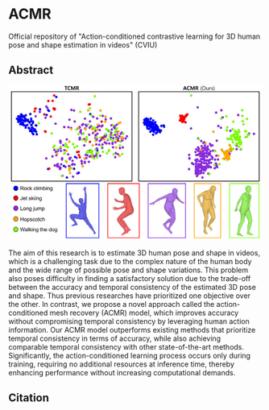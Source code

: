 # ACMR
Official repository of "Action-conditioned contrastive learning for 3D human pose and shape estimation in videos" (CVIU)


## Abstract

![ACMR](Figures/ACMR-TSNE.png)


The aim of this research is to estimate 3D human pose and shape in videos, which is a challenging task due to the complex nature of the human body and the wide range of possible pose and shape variations. This problem also poses difficulty in finding a satisfactory solution due to the trade-off between the accuracy and temporal consistency of the estimated 3D pose and shape. Thus previous researches have prioritized one objective over the other. In contrast, we propose a novel approach called the action-conditioned mesh recovery (ACMR) model, which improves accuracy without compromising temporal consistency by leveraging human action information. Our ACMR model outperforms existing methods that prioritize temporal consistency in terms of accuracy, while also achieving comparable temporal consistency with other state-of-the-art methods. Significantly, the action-conditioned learning process occurs only during training, requiring no additional resources at inference time, thereby enhancing performance without increasing computational demands.


## Citation